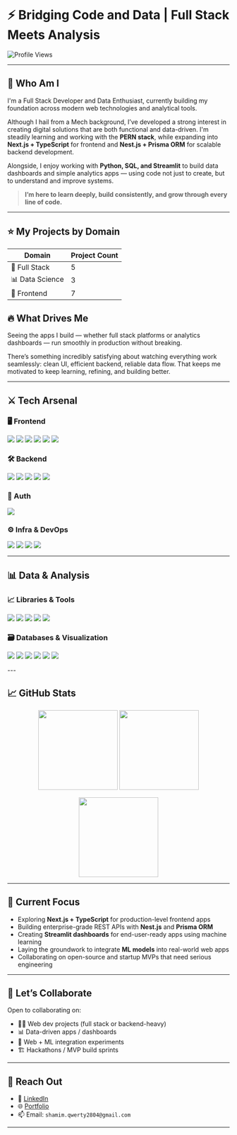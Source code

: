 # ⚡ Bridging Code and Data | Full Stack Meets Analysis

![Profile Views](https://komarev.com/ghpvc/?username=SA2804&label=Profile%20views&color=0e75b6&style=flat)

---

## 🥷 Who Am I

I'm a Full Stack Developer and Data Enthusiast, currently building my foundation across modern web technologies and analytical tools.

Although I hail from a Mech background, I’ve developed a strong interest in creating digital solutions that are both functional and data-driven. I'm steadily learning and working with the **PERN stack**, while expanding into **Next.js + TypeScript** for frontend and **Nest.js + Prisma ORM** for scalable backend development.

Alongside, I enjoy working with **Python, SQL, and Streamlit** to build data dashboards and simple analytics apps — using code not just to create, but to understand and improve systems.

> **I’m here to learn deeply, build consistently, and grow through every line of code.**


---
## ⭐ My Projects by Domain

| Domain            | Project Count |
|-------------------|---------------|
| 🔧 Full Stack     |       5      |
| 📊 Data Science   |       3      |
| 🎨 Frontend       |       7      |

## 🔥 What Drives Me

Seeing the apps I build — whether full stack platforms or analytics dashboards — run smoothly in production without breaking.

There’s something incredibly satisfying about watching everything work seamlessly: clean UI, efficient backend, reliable data flow. That keeps me motivated to keep learning, refining, and building better.

---

## ⚔️ Tech Arsenal

### 🖥️ Frontend  
<p align="left">
  <img src="https://img.shields.io/badge/React.js-20232A?style=for-the-badge&logo=react&logoColor=61DAFB" />
  <img src="https://img.shields.io/badge/JavaScript-F7DF1E?style=for-the-badge&logo=javascript&logoColor=000" />
  <img src="https://img.shields.io/badge/Next.js-000?style=for-the-badge&logo=next.js&logoColor=white" />
  <img src="https://img.shields.io/badge/TypeScript-007acc?style=for-the-badge&logo=typescript&logoColor=white" />
  <img src="https://img.shields.io/badge/EJS-6e9e9e?style=for-the-badge&logo=javascript&logoColor=white" />
  <img src="https://img.shields.io/badge/TailwindCSS-0f172a?style=for-the-badge&logo=tailwindcss&logoColor=38bdf8" />
</p>

### 🛠️ Backend  
<p align="left">
  <img src="https://img.shields.io/badge/Node.js-339933?style=for-the-badge&logo=node.js&logoColor=white" />
  <img src="https://img.shields.io/badge/Express.js-000000?style=for-the-badge&logo=express&logoColor=white" />
  <img src="https://img.shields.io/badge/NestJS-e0234e?style=for-the-badge&logo=nestjs&logoColor=white" />
  <img src="https://img.shields.io/badge/Prisma-2d3748?style=for-the-badge&logo=prisma&logoColor=white" />
  <img src="https://img.shields.io/badge/PostgreSQL-4169e1?style=for-the-badge&logo=postgresql&logoColor=white" />
</p>

### 🔐 Auth  
<p align="left">
  <img src="https://img.shields.io/badge/JWT-000000?style=for-the-badge&logo=JSON%20web%20tokens&logoColor=white" />
</p>

### ⚙️ Infra & DevOps  
<p align="left">
  <img src="https://img.shields.io/badge/Docker-2496ED?style=for-the-badge&logo=docker&logoColor=white" />
  <img src="https://img.shields.io/badge/Git-F05032?style=for-the-badge&logo=git&logoColor=white" />
  <img src="https://img.shields.io/badge/Postman-ff6c37?style=for-the-badge&logo=postman&logoColor=white" />
  <img src="https://img.shields.io/badge/Linux-000000?style=for-the-badge&logo=linux&logoColor=white" />
</p>

---

## 📊 Data & Analysis

### 📈 Libraries & Tools  
<p align="left">
  <img src="https://img.shields.io/badge/Python-3776AB?style=for-the-badge&logo=python&logoColor=white" />
  <img src="https://img.shields.io/badge/Pandas-150458?style=for-the-badge&logo=pandas&logoColor=white" />
  <img src="https://img.shields.io/badge/NumPy-013243?style=for-the-badge&logo=numpy&logoColor=white" />
  <img src="https://img.shields.io/badge/Matplotlib-2C5D8A?style=for-the-badge&logo=matplotlib&logoColor=white" />
  <img src="https://img.shields.io/badge/Seaborn-2C5D8A?style=for-the-badge&logo=python&logoColor=white" />
</p>

### 🗃️ Databases & Visualization  
<p align="left">
  <img src="https://img.shields.io/badge/MySQL-00758F?style=for-the-badge&logo=mysql&logoColor=white" />
  <img src="https://img.shields.io/badge/PostgreSQL-336791?style=for-the-badge&logo=postgresql&logoColor=white" />
  <img src="https://img.shields.io/badge/Streamlit-FF4B4B?style=for-the-badge&logo=streamlit&logoColor=white" />
  <img src="https://img.shields.io/badge/Excel-217346?style=for-the-badge&logo=microsoft-excel&logoColor=white" />
  <img src="https://img.shields.io/badge/Google%20Sheets-34A853?style=for-the-badge&logo=google-sheets&logoColor=white" />
  <img src="https://img.shields.io/badge/Canva-00C4CC?style=for-the-badge&logo=canva&logoColor=white" />
</p>
---

## 📈 GitHub Stats

<p align="center">
  <img src="https://github-readme-stats.vercel.app/api?username=SA2804&show_icons=true&theme=tokyonight" height="180px"/>
  <img src="https://github-readme-stats.vercel.app/api/top-langs/?username=SA2804&layout=compact&theme=tokyonight" height="180px"/>
</p>

<p align="center">
  <img src="https://streak-stats.demolab.com?user=SA2804&theme=tokyonight" height="180px"/>
</p>

---

## 🏹 Current Focus

- Exploring **Next.js + TypeScript** for production-level frontend apps
- Building enterprise-grade REST APIs with **Nest.js** and **Prisma ORM**
- Creating **Streamlit dashboards** for end-user-ready apps using machine learning 
- Laying the groundwork to integrate **ML models** into real-world web apps
- Collaborating on open-source and startup MVPs that need serious engineering

---

## 🤝 Let’s Collaborate

Open to collaborating on:
- 🧑‍💻 Web dev projects (full stack or backend-heavy)
- 📊 Data-driven apps / dashboards
- 🤖 Web + ML integration experiments
- 🏗️ Hackathons / MVP build sprints

---

## 🔗 Reach Out

- 💼 [LinkedIn](https://www.linkedin.com/in/shamim-ahamed-s-2101a5284/)
- 🌐 [Portfolio](https://shamim-ahamed-s-portfolio.netlify.app/)
- 📫 Email: `shamim.qwerty2804@gmail.com`

---
